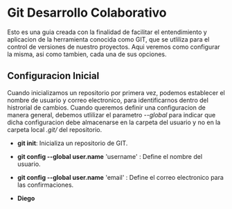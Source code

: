 # Git Desarrollo Colaborativo

Esto es una guia creada con la finalidad de facilitar el entendimiento y aplicacion de la herramienta conocida como GIT, que se utliliza para el control de versiones de nuestro proyectos. Aqui veremos como configurar la misma, asi como tambien, cada una de sus opciones.

## Configuracion Inicial

Cuando inicializamos un repositorio por primera vez, podemos establecer el nombre de usuario y correo electronico, para identificarnos dentro del histrorial de cambios. Cuando queremos definir una configuracion de manera general, debemos utlilizar el parametro *--global* para indicar que dicha configuracion debe almacenarse en la carpeta del usuario y no en la carpeta local *.git/* del repositorio.

* **git init**: Inicializa un repositorio de GIT.
* **git config --global user.name** 'username' : Define el nombre del usuario.
* **git config --global user.name** 'email' : Define el correo electronico para las confirmaciones.


* **Diego**